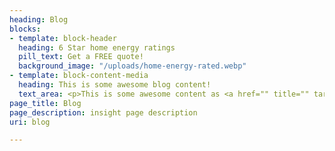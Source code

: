 ```yaml
---
heading: Blog
blocks:
- template: block-header
  heading: 6 Star home energy ratings
  pill_text: Get a FREE quote!
  background_image: "/uploads/home-energy-rated.webp"
- template: block-content-media
  heading: This is some awesome blog content!
  text_area: <p>This is some awesome content as <a href="" title="" target="_blank">well</a>!</p>
page_title: Blog
page_description: insight page description
uri: blog

---
```

